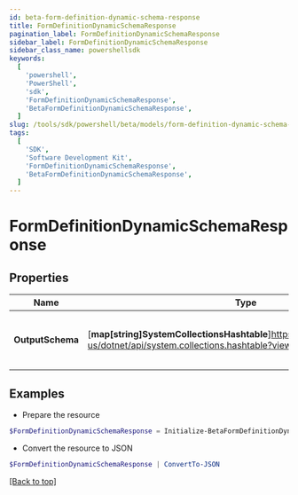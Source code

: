 ```yaml
---
id: beta-form-definition-dynamic-schema-response
title: FormDefinitionDynamicSchemaResponse
pagination_label: FormDefinitionDynamicSchemaResponse
sidebar_label: FormDefinitionDynamicSchemaResponse
sidebar_class_name: powershellsdk
keywords:
  [
    'powershell',
    'PowerShell',
    'sdk',
    'FormDefinitionDynamicSchemaResponse',
    'BetaFormDefinitionDynamicSchemaResponse',
  ]
slug: /tools/sdk/powershell/beta/models/form-definition-dynamic-schema-response
tags:
  [
    'SDK',
    'Software Development Kit',
    'FormDefinitionDynamicSchemaResponse',
    'BetaFormDefinitionDynamicSchemaResponse',
  ]
---
```


# FormDefinitionDynamicSchemaResponse

## Properties

| Name | Type | Description | Notes |
| --- | --- | --- | --- |
| **OutputSchema** | [**map[string]SystemCollectionsHashtable**]https://learn.microsoft.com/en-us/dotnet/api/system.collections.hashtable?view=net-9.0 | OutputSchema holds a JSON schema generated dynamically | [optional] |

## Examples

- Prepare the resource

```powershell
$FormDefinitionDynamicSchemaResponse = Initialize-BetaFormDefinitionDynamicSchemaResponse  -OutputSchema {outputSchema={$schema=https://json-schema.org/draft/2020-12/schema, additionalProperties=false, properties={firstName={title=First Name, type=string}, fullName={title=Full Name, type=string}, lastName={title=Last Name, type=string}, startDate={format=date-time, title=Start Date, type=string}}, type=object}}
```

- Convert the resource to JSON

```powershell
$FormDefinitionDynamicSchemaResponse | ConvertTo-JSON
```

[[Back to top]](#)
